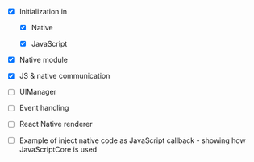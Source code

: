 * [x] Initialization in 

  * [x] Native

  * [x] JavaScript

* [x] Native module

* [x] JS & native communication

* [ ] UIManager
* [ ] Event handling

* [ ] React Native renderer

* [ ] Example of inject native code as JavaScript callback - showing how JavaScriptCore is used



